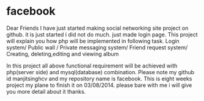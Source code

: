 facebook
========

Dear Friends I have just started making social networking site project on github. it is just started i did not do much. just made login page. This project will explain you how php will be implemented in following task.
Login system/
Public wall /
Private messaging system/
Friend request system/
Creating, deleting,editing and viewing album 

In this project all above functional requirement will be achieved with php(server side) and mysql(database) combination. Please note my github id manjitsinghcv and my repository name is facebook. This is eight weeks project my plane to finish it on 03/08/2014. please bare with me i will give you more detail about it thanks.
